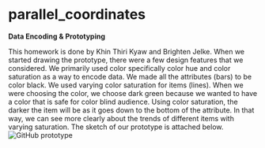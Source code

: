 # parallel_coordinates
**Data Encoding & Prototyping**


This homework is done by Khin Thiri Kyaw and Brighten Jelke. When we started drawing the prototype, there were a few design features that we considered. We primarily used color specifically color hue and color saturation as a way to encode data. We made all the attributes (bars) to be color black. We used varying color saturation for items (lines). When we were choosing the color, we choose dark green because we wanted to have a color that is safe for color blind audience. Using color saturation, the darker the item will be as it goes down to the bottom of the attribute. In that way, we can see more clearly about the trends of different items with varying saturation. The sketch of our prototype is attached below. 
![GitHub prototype](/images/prototype.png)
